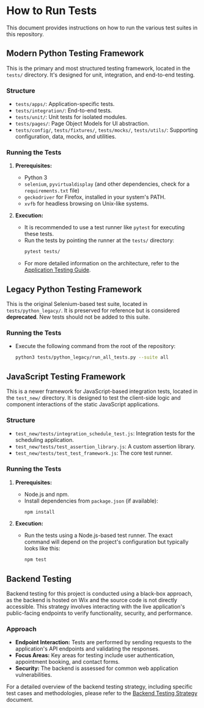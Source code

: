 # How to Run Tests

This document provides instructions on how to run the various test suites in this repository.

## Modern Python Testing Framework

This is the primary and most structured testing framework, located in the `tests/` directory. It's designed for unit, integration, and end-to-end testing.

### Structure

-   `tests/apps/`: Application-specific tests.
-   `tests/integration/`: End-to-end tests.
-   `tests/unit/`: Unit tests for isolated modules.
-   `tests/pages/`: Page Object Models for UI abstraction.
-   `tests/config/`, `tests/fixtures/`, `tests/mocks/`, `tests/utils/`: Supporting configuration, data, mocks, and utilities.

### Running the Tests

1.  **Prerequisites:**
    *   Python 3
    *   `selenium`, `pyvirtualdisplay` (and other dependencies, check for a `requirements.txt` file)
    *   `geckodriver` for Firefox, installed in your system's PATH.
    *   `xvfb` for headless browsing on Unix-like systems.

2.  **Execution:**
    *   It is recommended to use a test runner like `pytest` for executing these tests.
    *   Run the tests by pointing the runner at the `tests/` directory:
        ```bash
        pytest tests/
        ```
    *   For more detailed information on the architecture, refer to the [Application Testing Guide](app_testing_guide.md).

## Legacy Python Testing Framework

This is the original Selenium-based test suite, located in `tests/python_legacy/`. It is preserved for reference but is considered **deprecated**. New tests should not be added to this suite.

### Running the Tests

-   Execute the following command from the root of the repository:
    ```bash
    python3 tests/python_legacy/run_all_tests.py --suite all
    ```

## JavaScript Testing Framework

This is a newer framework for JavaScript-based integration tests, located in the `test_new/` directory. It is designed to test the client-side logic and component interactions of the static JavaScript applications.

### Structure

-   `test_new/tests/integration_schedule_test.js`: Integration tests for the scheduling application.
-   `test_new/tests/test_assertion_library.js`: A custom assertion library.
-   `test_new/tests/test_test_framework.js`: The core test runner.

### Running the Tests

1.  **Prerequisites:**
    *   Node.js and npm.
    *   Install dependencies from `package.json` (if available):
        ```bash
        npm install
        ```

2.  **Execution:**
    *   Run the tests using a Node.js-based test runner. The exact command will depend on the project's configuration but typically looks like this:
        ```bash
        npm test
        ```

## Backend Testing

Backend testing for this project is conducted using a black-box approach, as the backend is hosted on Wix and the source code is not directly accessible. This strategy involves interacting with the live application's public-facing endpoints to verify functionality, security, and performance.

### Approach

-   **Endpoint Interaction:** Tests are performed by sending requests to the application's API endpoints and validating the responses.
-   **Focus Areas:** Key areas for testing include user authentication, appointment booking, and contact forms.
-   **Security:** The backend is assessed for common web application vulnerabilities.

For a detailed overview of the backend testing strategy, including specific test cases and methodologies, please refer to the [Backend Testing Strategy](backend_testing.md) document.
